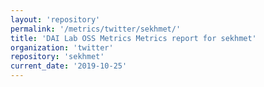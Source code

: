 ```yaml
---
layout: 'repository'
permalink: '/metrics/twitter/sekhmet/'
title: 'DAI Lab OSS Metrics Metrics report for sekhmet'
organization: 'twitter'
repository: 'sekhmet'
current_date: '2019-10-25'
---
```

